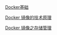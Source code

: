 [Docker基础](./Docker_Basic.md)

[Docker 镜像的技术原理](./Docker_Theory.md)

[Docker 镜像之存储管理](./Docker_Storage.md)

